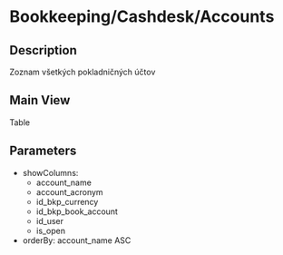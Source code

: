 # Bookkeeping/Cashdesk/Accounts

## Description

Zoznam všetkých pokladničných účtov

## Main View

Table

## Parameters

* showColumns:
  * account_name
  * account_acronym
  * id_bkp_currency
  * id_bkp_book_account
  * id_user
  * is_open
* orderBy: account_name ASC
